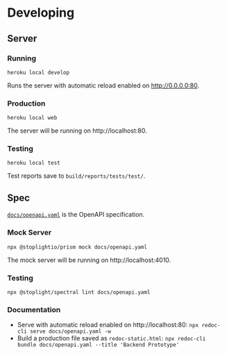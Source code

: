 # Developing

## Server

### Running

```
heroku local develop
```
Runs the server with automatic reload enabled on http://0.0.0.0:80.

### Production

```
heroku local web
```
The server will be running on http://localhost:80.

### Testing

```
heroku local test
```
Test reports save to `build/reports/tests/test/`.

## Spec

[`docs/openapi.yaml`](openapi.yaml) is the OpenAPI specification.

### Mock Server

```
npx @stoplightio/prism mock docs/openapi.yaml
```
The mock server will be running on http://localhost:4010.

### Testing

```
npx @stoplight/spectral lint docs/openapi.yaml
```

### Documentation

- Serve with automatic reload enabled on http://localhost:80: `npx redoc-cli serve docs/openapi.yaml -w`
- Build a production file saved as `redoc-static.html`: `npx redoc-cli bundle docs/openapi.yaml --title 'Backend Prototype'`


